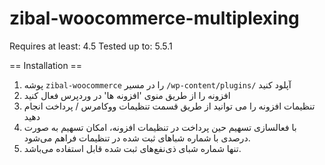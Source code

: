# zibal-woocommerce-multiplexing

Requires at least: 4.5
Tested up to: 5.5.1


== Installation ==
1. پوشه `zibal-woocommerce` را در مسیر `/wp-content/plugins/` آپلود کنید
2. افزونه را از طریق منوی 'افزونه ها' در وردپرس فعال کنید
3. تنظیمات افزونه را می توانید از طریق قسمت تنظیمات ووکامرس / پرداخت انجام دهید
4. با فعالسازی تسهیم حین پرداخت در تنظیمات افزونه، امکان تسهیم به صورت درصدی با شماره شباهای ثبت شده در تنظیمات فراهم می‌شود.
5. تنها شماره شبای ذی‌نفع‌های ثبت شده قابل استفاده می‌باشد.
